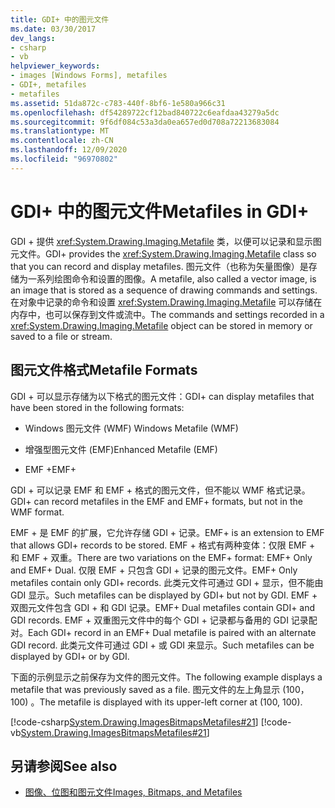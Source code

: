 ```yaml
---
title: GDI+ 中的图元文件
ms.date: 03/30/2017
dev_langs:
- csharp
- vb
helpviewer_keywords:
- images [Windows Forms], metafiles
- GDI+, metafiles
- metafiles
ms.assetid: 51da872c-c783-440f-8bf6-1e580a966c31
ms.openlocfilehash: df54289722cf12bad840722c6eafdaa43279a5dc
ms.sourcegitcommit: 9f6df084c53a3da0ea657ed0d708a72213683084
ms.translationtype: MT
ms.contentlocale: zh-CN
ms.lasthandoff: 12/09/2020
ms.locfileid: "96970802"
---
```

# <a name="metafiles-in-gdi"></a><span data-ttu-id="4dc4c-102">GDI+ 中的图元文件</span><span class="sxs-lookup"><span data-stu-id="4dc4c-102">Metafiles in GDI+</span></span>
<span data-ttu-id="4dc4c-103">GDI + 提供 <xref:System.Drawing.Imaging.Metafile> 类，以便可以记录和显示图元文件。</span><span class="sxs-lookup"><span data-stu-id="4dc4c-103">GDI+ provides the <xref:System.Drawing.Imaging.Metafile> class so that you can record and display metafiles.</span></span> <span data-ttu-id="4dc4c-104">图元文件（也称为矢量图像）是存储为一系列绘图命令和设置的图像。</span><span class="sxs-lookup"><span data-stu-id="4dc4c-104">A metafile, also called a vector image, is an image that is stored as a sequence of drawing commands and settings.</span></span> <span data-ttu-id="4dc4c-105">在对象中记录的命令和设置 <xref:System.Drawing.Imaging.Metafile> 可以存储在内存中，也可以保存到文件或流中。</span><span class="sxs-lookup"><span data-stu-id="4dc4c-105">The commands and settings recorded in a <xref:System.Drawing.Imaging.Metafile> object can be stored in memory or saved to a file or stream.</span></span>  
  
## <a name="metafile-formats"></a><span data-ttu-id="4dc4c-106">图元文件格式</span><span class="sxs-lookup"><span data-stu-id="4dc4c-106">Metafile Formats</span></span>  
 <span data-ttu-id="4dc4c-107">GDI + 可以显示存储为以下格式的图元文件：</span><span class="sxs-lookup"><span data-stu-id="4dc4c-107">GDI+ can display metafiles that have been stored in the following formats:</span></span>  
  
- <span data-ttu-id="4dc4c-108">Windows 图元文件 (WMF) </span><span class="sxs-lookup"><span data-stu-id="4dc4c-108">Windows Metafile (WMF)</span></span>  
  
- <span data-ttu-id="4dc4c-109">增强型图元文件 (EMF)</span><span class="sxs-lookup"><span data-stu-id="4dc4c-109">Enhanced Metafile (EMF)</span></span>  
  
- <span data-ttu-id="4dc4c-110">EMF +</span><span class="sxs-lookup"><span data-stu-id="4dc4c-110">EMF+</span></span>  
  
 <span data-ttu-id="4dc4c-111">GDI + 可以记录 EMF 和 EMF + 格式的图元文件，但不能以 WMF 格式记录。</span><span class="sxs-lookup"><span data-stu-id="4dc4c-111">GDI+ can record metafiles in the EMF and EMF+ formats, but not in the WMF format.</span></span>  
  
 <span data-ttu-id="4dc4c-112">EMF + 是 EMF 的扩展，它允许存储 GDI + 记录。</span><span class="sxs-lookup"><span data-stu-id="4dc4c-112">EMF+ is an extension to EMF that allows GDI+ records to be stored.</span></span> <span data-ttu-id="4dc4c-113">EMF + 格式有两种变体：仅限 EMF + 和 EMF + 双重。</span><span class="sxs-lookup"><span data-stu-id="4dc4c-113">There are two variations on the EMF+ format: EMF+ Only and EMF+ Dual.</span></span> <span data-ttu-id="4dc4c-114">仅限 EMF + 只包含 GDI + 记录的图元文件。</span><span class="sxs-lookup"><span data-stu-id="4dc4c-114">EMF+ Only metafiles contain only GDI+ records.</span></span> <span data-ttu-id="4dc4c-115">此类元文件可通过 GDI + 显示，但不能由 GDI 显示。</span><span class="sxs-lookup"><span data-stu-id="4dc4c-115">Such metafiles can be displayed by GDI+ but not by GDI.</span></span> <span data-ttu-id="4dc4c-116">EMF + 双图元文件包含 GDI + 和 GDI 记录。</span><span class="sxs-lookup"><span data-stu-id="4dc4c-116">EMF+ Dual metafiles contain GDI+ and GDI records.</span></span> <span data-ttu-id="4dc4c-117">EMF + 双重图元文件中的每个 GDI + 记录都与备用的 GDI 记录配对。</span><span class="sxs-lookup"><span data-stu-id="4dc4c-117">Each GDI+ record in an EMF+ Dual metafile is paired with an alternate GDI record.</span></span> <span data-ttu-id="4dc4c-118">此类元文件可通过 GDI + 或 GDI 来显示。</span><span class="sxs-lookup"><span data-stu-id="4dc4c-118">Such metafiles can be displayed by GDI+ or by GDI.</span></span>  
  
 <span data-ttu-id="4dc4c-119">下面的示例显示之前保存为文件的图元文件。</span><span class="sxs-lookup"><span data-stu-id="4dc4c-119">The following example displays a metafile that was previously saved as a file.</span></span> <span data-ttu-id="4dc4c-120">图元文件的左上角显示 (100，100) 。</span><span class="sxs-lookup"><span data-stu-id="4dc4c-120">The metafile is displayed with its upper-left corner at (100, 100).</span></span>  
  
 [!code-csharp[System.Drawing.ImagesBitmapsMetafiles#21](~/samples/snippets/csharp/VS_Snippets_Winforms/System.Drawing.ImagesBitmapsMetafiles/CS/Class1.cs#21)]
 [!code-vb[System.Drawing.ImagesBitmapsMetafiles#21](~/samples/snippets/visualbasic/VS_Snippets_Winforms/System.Drawing.ImagesBitmapsMetafiles/VB/Class1.vb#21)]  
  
## <a name="see-also"></a><span data-ttu-id="4dc4c-121">另请参阅</span><span class="sxs-lookup"><span data-stu-id="4dc4c-121">See also</span></span>

- [<span data-ttu-id="4dc4c-122">图像、位图和图元文件</span><span class="sxs-lookup"><span data-stu-id="4dc4c-122">Images, Bitmaps, and Metafiles</span></span>](images-bitmaps-and-metafiles.md)
